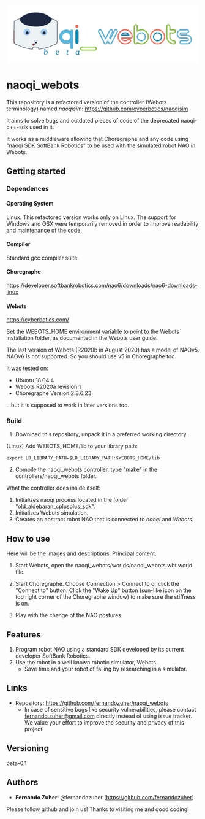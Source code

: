 ![Logo of the project](https://github.com/fernandozuher/naoqi_webots/blob/master/readme_images/logo.png)
 
# naoqi_webots
 
This repository is a refactored version of the controller (Webots terminology) named *naoqisim*: https://github.com/cyberbotics/naoqisim

It aims to solve bugs and outdated pieces of code of the deprecated naoqi-c++-sdk used in it.

It works as a middleware allowing that Choregraphe and any code using "naoqi SDK SoftBank Robotics" to be used with the simulated robot NAO in Webots.

## Getting started

### Dependences

#### Operating System
Linux. This refactored version works only on Linux. The support for Windows and OSX were temporarily removed in order to improve readability and maintenance of the code.

#### Compiler
Standard gcc compiler suite.

#### Choregraphe
https://developer.softbankrobotics.com/nao6/downloads/nao6-downloads-linux

#### Webots
https://cyberbotics.com/

Set the WEBOTS_HOME environment variable to point to the Webots installation folder, as documented in the Webots user guide.

The last version of Webots (R2020b in August 2020) has a model of NAOv5. NAOv6 is not supported. So you should use v5 in Choregraphe too.

It was tested on:
* Ubuntu 18.04.4
* Webots R2020a revision 1
* Choregraphe Version 2.8.6.23

...but it is supposed to work in later versions too.

### Build

1. Download this repository, unpack it in a preferred working directory.

(Linux) Add WEBOTS_HOME/lib to your library path:

    export LD_LIBRARY_PATH=$LD_LIBRARY_PATH:$WEBOTS_HOME/lib

2. Compile the naoqi_webots controller, type "make" in the controllers/naoqi_webots folder.

What the controller does inside itself:
1. Initializes naoqi process located in the folder "old_aldebaran_cplusplus_sdk".
2. Initializes Webots simulation.
3. Creates an abstract robot NAO that is connected to *naoqi* and *Webots*.


## How to use

Here will be the images and descriptions. Principal content.

1. Start Webots, open the naoqi_webots/worlds/naoqi_webots.wbt world file.

2. Start Choregraphe. Choose Connection > Connect to or click the "Connect to" button. Click the "Wake Up" button (sun-like icon on the top right corner of the Choregraphe window) to make sure the stiffness is on.

3. Play with the change of the NAO postures.
 
## Features
 
1. Program robot NAO using a standard SDK developed by its current developer SoftBank Robotics.
2. Use the robot in a well known robotic simulator, Webots.
    - Save time and your robot of falling by researching in a simulator.

 
## Links
 
  - Repository: https://github.com/fernandozuher/naoqi_webots
    - In case of sensitive bugs like security vulnerabilities, please contact
      fernando.zuher@gmail.com directly instead of using issue tracker. We value your effort to improve the security and privacy of this project!
 
 
## Versioning
 
beta-0.1
  
## Authors
 
* **Fernando Zuher**: @fernandozuher (https://github.com/fernandozuher)
 
Please follow github and join us!
Thanks to visiting me and good coding!
